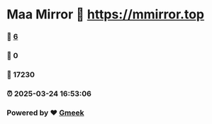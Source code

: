 # Maa Mirror :link: https://mmirror.top 
### :page_facing_up: [6](https://mmirror.top/tag.html) 
### :speech_balloon: 0 
### :hibiscus: 17230 
### :alarm_clock: 2025-03-24 16:53:06 
### Powered by :heart: [Gmeek](https://github.com/Meekdai/Gmeek)
